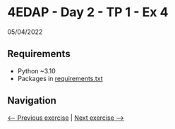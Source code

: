 # 4EDAP - Day 2 - TP 1 - Ex 4
05/04/2022

## Requirements
- Python ~3.10
- Packages in [requirements.txt](https://github.com/EmpireDemocratiqueDuPoulpe/Cours-IA/blob/main/4EDAP/Day2-TP1-Ex4/requirements.txt)

## Navigation
[<-- Previous exercise](https://github.com/EmpireDemocratiqueDuPoulpe/Cours-IA/blob/main/4EDAP/Day2-TP1-Ex3) | [Next exercise -->](https://github.com/EmpireDemocratiqueDuPoulpe/Cours-IA/blob/main/4EDAP/Day2-TP1-Ex5)
